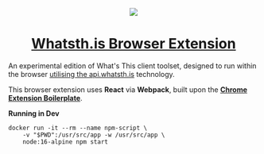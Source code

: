 <p align="center"><img src="https://user-images.githubusercontent.com/11209477/167717787-7f33f564-e975-4055-bf7b-c2b3c29e4f81.png" /></p>
<h1 align="center"><a href="https://whatsth.is">Whatsth.is Browser Extension</a></h1>

An experimental edition of What's This client toolset, designed to run within the browser [utilising the api.whatsth.is][api] technology.

This browser extension uses **React** via **Webpack**, built upon the **[Chrome Extension Boilerplate][bp]**.

**Running in Dev**
```
docker run -it --rm --name npm-script \
    -v "$PWD":/usr/src/app -w /usr/src/app \
    node:16-alpine npm start
```

[api]:  https://github.com/soup-bowl/api.whatsth.is
[bp]:   https://github.com/lxieyang/chrome-extension-boilerplate-react
